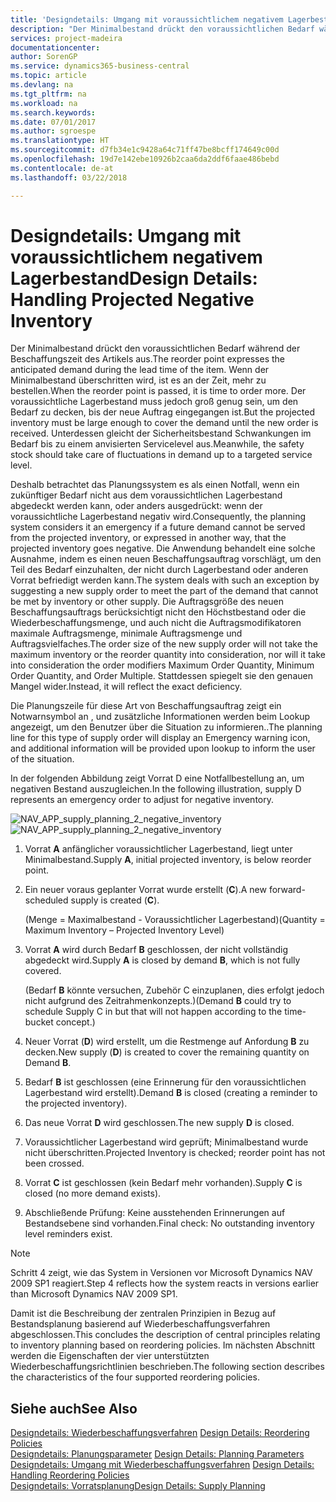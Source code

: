 ```yaml
---
title: 'Designdetails: Umgang mit voraussichtlichem negativem Lagerbestand | Microsoft Docs'
description: "Der Minimalbestand drückt den voraussichtlichen Bedarf während der Beschaffungszeit des Artikels aus. Wenn der Minimalbestand überschritten wird, ist es an der Zeit, mehr zu bestellen. Der voraussichtliche Lagerbestand muss jedoch groß genug sein, um den Bedarf zu decken, bis der neue Auftrag eingegangen ist. Unterdessen gleicht der Sicherheitsbestand Schwankungen im Bedarf bis zu einem anvisierten Servicelevel aus."
services: project-madeira
documentationcenter: 
author: SorenGP
ms.service: dynamics365-business-central
ms.topic: article
ms.devlang: na
ms.tgt_pltfrm: na
ms.workload: na
ms.search.keywords: 
ms.date: 07/01/2017
ms.author: sgroespe
ms.translationtype: HT
ms.sourcegitcommit: d7fb34e1c9428a64c71ff47be8bcff174649c00d
ms.openlocfilehash: 19d7e142ebe10926b2caa6da2ddf6faae486bebd
ms.contentlocale: de-at
ms.lasthandoff: 03/22/2018

---
```

# <a name="design-details-handling-projected-negative-inventory"></a><span data-ttu-id="66ca5-106">Designdetails: Umgang mit voraussichtlichem negativem Lagerbestand</span><span class="sxs-lookup"><span data-stu-id="66ca5-106">Design Details: Handling Projected Negative Inventory</span></span>
<span data-ttu-id="66ca5-107">Der Minimalbestand drückt den voraussichtlichen Bedarf während der Beschaffungszeit des Artikels aus.</span><span class="sxs-lookup"><span data-stu-id="66ca5-107">The reorder point expresses the anticipated demand during the lead time of the item.</span></span> <span data-ttu-id="66ca5-108">Wenn der Minimalbestand überschritten wird, ist es an der Zeit, mehr zu bestellen.</span><span class="sxs-lookup"><span data-stu-id="66ca5-108">When the reorder point is passed, it is time to order more.</span></span> <span data-ttu-id="66ca5-109">Der voraussichtliche Lagerbestand muss jedoch groß genug sein, um den Bedarf zu decken, bis der neue Auftrag eingegangen ist.</span><span class="sxs-lookup"><span data-stu-id="66ca5-109">But the projected inventory must be large enough to cover the demand until the new order is received.</span></span> <span data-ttu-id="66ca5-110">Unterdessen gleicht der Sicherheitsbestand Schwankungen im Bedarf bis zu einem anvisierten Servicelevel aus.</span><span class="sxs-lookup"><span data-stu-id="66ca5-110">Meanwhile, the safety stock should take care of fluctuations in demand up to a targeted service level.</span></span>  

 <span data-ttu-id="66ca5-111">Deshalb betrachtet das Planungssystem es als einen Notfall, wenn ein zukünftiger Bedarf nicht aus dem voraussichtlichen Lagerbestand abgedeckt werden kann, oder anders ausgedrückt: wenn der voraussichtliche Lagerbestand negativ wird.</span><span class="sxs-lookup"><span data-stu-id="66ca5-111">Consequently, the planning system considers it an emergency if a future demand cannot be served from the projected inventory, or expressed in another way, that the projected inventory goes negative.</span></span> <span data-ttu-id="66ca5-112">Die Anwendung behandelt eine solche Ausnahme, indem es einen neuen Beschaffungsauftrag vorschlägt, um den Teil des Bedarf einzuhalten, der nicht durch Lagerbestand oder anderen Vorrat befriedigt werden kann.</span><span class="sxs-lookup"><span data-stu-id="66ca5-112">The system deals with such an exception by suggesting a new supply order to meet the part of the demand that cannot be met by inventory or other supply.</span></span> <span data-ttu-id="66ca5-113">Die Auftragsgröße des neuen Beschaffungsauftrags berücksichtigt nicht den Höchstbestand oder die Wiederbeschaffungsmenge, und auch nicht die Auftragsmodifikatoren maximale Auftragsmenge, minimale Auftragsmenge und Auftragsvielfaches.</span><span class="sxs-lookup"><span data-stu-id="66ca5-113">The order size of the new supply order will not take the maximum inventory or the reorder quantity into consideration, nor will it take into consideration the order modifiers Maximum Order Quantity, Minimum Order Quantity, and Order Multiple.</span></span> <span data-ttu-id="66ca5-114">Stattdessen spiegelt sie den genauen Mangel wider.</span><span class="sxs-lookup"><span data-stu-id="66ca5-114">Instead, it will reflect the exact deficiency.</span></span>  

 <span data-ttu-id="66ca5-115">Die Planungszeile für diese Art von Beschaffungsauftrag zeigt ein Notwarnsymbol an , und zusätzliche Informationen werden beim Lookup angezeigt, um den Benutzer über die Situation zu informieren..</span><span class="sxs-lookup"><span data-stu-id="66ca5-115">The planning line for this type of supply order will display an Emergency warning icon, and additional information will be provided upon lookup to inform the user of the situation.</span></span>  

 <span data-ttu-id="66ca5-116">In der folgenden Abbildung zeigt Vorrat D eine Notfallbestellung an, um negativen Bestand auszugleichen.</span><span class="sxs-lookup"><span data-stu-id="66ca5-116">In the following illustration, supply D represents an emergency order to adjust for negative inventory.</span></span>  

 <span data-ttu-id="66ca5-117">![](media/nav_app_supply_planning_2_negative_inventory.png "NAV_APP_supply_planning_2_negative_inventory")</span><span class="sxs-lookup"><span data-stu-id="66ca5-117">![](media/nav_app_supply_planning_2_negative_inventory.png "NAV_APP_supply_planning_2_negative_inventory")</span></span>  

1.  <span data-ttu-id="66ca5-118">Vorrat **A** anfänglicher voraussichtlicher Lagerbestand, liegt unter Minimalbestand.</span><span class="sxs-lookup"><span data-stu-id="66ca5-118">Supply **A**, initial projected inventory, is below reorder point.</span></span>  

2.  <span data-ttu-id="66ca5-119">Ein neuer voraus geplanter Vorrat wurde erstellt (**C**).</span><span class="sxs-lookup"><span data-stu-id="66ca5-119">A new forward-scheduled supply is created (**C**).</span></span>  

     <span data-ttu-id="66ca5-120">(Menge = Maximalbestand - Voraussichtlicher Lagerbestand)</span><span class="sxs-lookup"><span data-stu-id="66ca5-120">(Quantity = Maximum Inventory – Projected Inventory Level)</span></span>  

3.  <span data-ttu-id="66ca5-121">Vorrat **A** wird durch Bedarf **B** geschlossen, der nicht vollständig abgedeckt wird.</span><span class="sxs-lookup"><span data-stu-id="66ca5-121">Supply **A** is closed by demand **B**, which is not fully covered.</span></span>  

     <span data-ttu-id="66ca5-122">(Bedarf **B** könnte versuchen, Zubehör C einzuplanen, dies erfolgt jedoch nicht aufgrund des Zeitrahmenkonzepts.)</span><span class="sxs-lookup"><span data-stu-id="66ca5-122">(Demand **B** could try to schedule Supply C in but that will not happen according to the time-bucket concept.)</span></span>  

4.  <span data-ttu-id="66ca5-123">Neuer Vorrat (**D**) wird erstellt, um die Restmenge auf Anfordung **B** zu decken.</span><span class="sxs-lookup"><span data-stu-id="66ca5-123">New supply (**D**) is created to cover the remaining quantity on Demand **B**.</span></span>  

5.  <span data-ttu-id="66ca5-124">Bedarf **B** ist geschlossen (eine Erinnerung für den voraussichtlichen Lagerbestand wird erstellt).</span><span class="sxs-lookup"><span data-stu-id="66ca5-124">Demand **B** is closed (creating a reminder to the projected inventory).</span></span>  

6.  <span data-ttu-id="66ca5-125">Das neue Vorrat **D** wird geschlossen.</span><span class="sxs-lookup"><span data-stu-id="66ca5-125">The new supply **D** is closed.</span></span>  

7.  <span data-ttu-id="66ca5-126">Voraussichtlicher Lagerbestand wird geprüft; Minimalbestand wurde nicht überschritten.</span><span class="sxs-lookup"><span data-stu-id="66ca5-126">Projected Inventory is checked; reorder point has not been crossed.</span></span>  

8.  <span data-ttu-id="66ca5-127">Vorrat **C** ist geschlossen (kein Bedarf mehr vorhanden).</span><span class="sxs-lookup"><span data-stu-id="66ca5-127">Supply **C** is closed (no more demand exists).</span></span>  

9. <span data-ttu-id="66ca5-128">Abschließende Prüfung: Keine ausstehenden Erinnerungen auf Bestandsebene sind vorhanden.</span><span class="sxs-lookup"><span data-stu-id="66ca5-128">Final check: No outstanding inventory level reminders exist.</span></span>  

> [!NOTE]  
>  <span data-ttu-id="66ca5-129">Schritt 4 zeigt, wie das System in Versionen vor Microsoft Dynamics NAV 2009 SP1 reagiert.</span><span class="sxs-lookup"><span data-stu-id="66ca5-129">Step 4 reflects how the system reacts in versions earlier than Microsoft Dynamics NAV 2009 SP1.</span></span>  

 <span data-ttu-id="66ca5-130">Damit ist die Beschreibung der zentralen Prinzipien in Bezug auf Bestandsplanung basierend auf Wiederbeschaffungsverfahren abgeschlossen.</span><span class="sxs-lookup"><span data-stu-id="66ca5-130">This concludes the description of central principles relating to inventory planning based on reordering policies.</span></span> <span data-ttu-id="66ca5-131">Im nächsten Abschnitt werden die Eigenschaften der vier unterstützten Wiederbeschaffungsrichtlinien beschrieben.</span><span class="sxs-lookup"><span data-stu-id="66ca5-131">The following section describes the characteristics of the four supported reordering policies.</span></span>  

## <a name="see-also"></a><span data-ttu-id="66ca5-132">Siehe auch</span><span class="sxs-lookup"><span data-stu-id="66ca5-132">See Also</span></span>  
 <span data-ttu-id="66ca5-133">[Designdetails: Wiederbeschaffungsverfahren](design-details-reordering-policies.md) </span><span class="sxs-lookup"><span data-stu-id="66ca5-133">[Design Details: Reordering Policies](design-details-reordering-policies.md) </span></span>  
 <span data-ttu-id="66ca5-134">[Designdetails: Planungsparameter](design-details-planning-parameters.md) </span><span class="sxs-lookup"><span data-stu-id="66ca5-134">[Design Details: Planning Parameters](design-details-planning-parameters.md) </span></span>  
 <span data-ttu-id="66ca5-135">[Designdetails: Umgang mit Wiederbeschaffungsverfahren](design-details-handling-reordering-policies.md) </span><span class="sxs-lookup"><span data-stu-id="66ca5-135">[Design Details: Handling Reordering Policies](design-details-handling-reordering-policies.md) </span></span>  
 [<span data-ttu-id="66ca5-136">Designdetails: Vorratsplanung</span><span class="sxs-lookup"><span data-stu-id="66ca5-136">Design Details: Supply Planning</span></span>](design-details-supply-planning.md)

